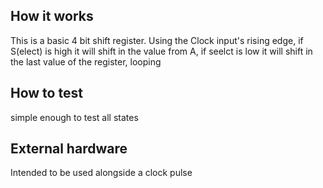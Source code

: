 <!---

This file is used to generate your project datasheet. Please fill in the information below and delete any unused
sections.

You can also include images in this folder and reference them in the markdown. Each image must be less than
512 kb in size, and the combined size of all images must be less than 1 MB.
-->

## How it works
This is a basic 4 bit shift register. Using the Clock input's rising edge, if S(elect) is high it will shift in the value from A, if seelct is
low it will shift in the last value of the register, looping

## How to test
simple enough to test all states

## External hardware
Intended to be used alongside a clock pulse
